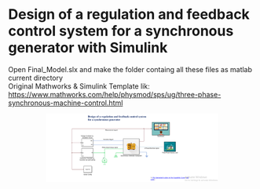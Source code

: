 # Design of a regulation and feedback control system for a synchronous generator with Simulink

Open Final_Model.slx and make the folder containg all these files as matlab current directory <br>
Original Mathworks & Simulink Template lik: https://www.mathworks.com/help/physmod/sps/ug/three-phase-synchronous-machine-control.html  <br>
<p align="center">
  <img src="Final Model/Images/model.PNG" width="350" title="Model">
  
</p>
